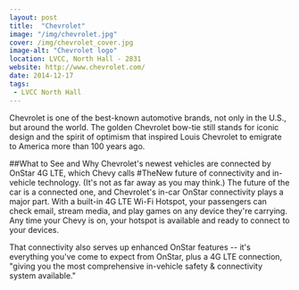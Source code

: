 ```yaml
---
layout: post
title:  "Chevrolet"
image: "/img/chevrolet.jpg"
cover: /img/chevrolet_cover.jpg
image-alt: "Chevrolet logo"
location: LVCC, North Hall - 2831
website: http://www.chevrolet.com/
date: 2014-12-17
tags:
 - LVCC North Hall
---
```


Chevrolet is one of the best-known automotive brands, not only in the U.S., but around the world. The golden Chevrolet bow-tie still stands for iconic design and the spirit of optimism that inspired Louis Chevrolet to emigrate to America more than 100 years ago.

##What to See and Why
Chevrolet's newest vehicles are connected by OnStar 4G LTE, which Chevy calls #TheNew future of connectivity and in-vehicle technology. (It's not as far away as you may think.) The future of the car is a connected one, and Chevrolet's in-car OnStar connectivity plays a major part. With a built-in 4G LTE Wi-Fi Hotspot, your passengers can check email, stream media, and play games on any device they're carrying. Any time your Chevy is on, your hotspot is available and ready to connect to your devices.

That connectivity also serves up enhanced OnStar features -- it's everything you've come to expect from OnStar, plus a 4G LTE connection, "giving you the most comprehensive in-vehicle safety & connectivity system available."


